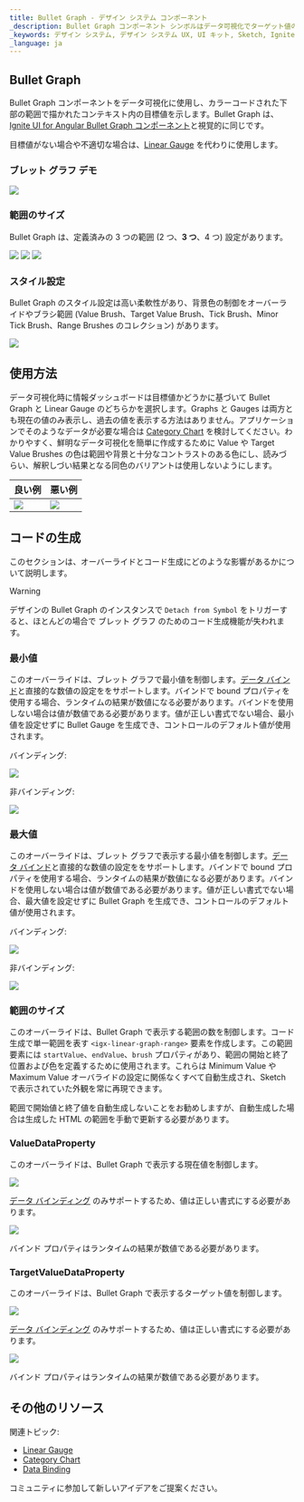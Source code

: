 ```yaml
---
title: Bullet Graph - デザイン システム コンポーネント
_description: Bullet Graph コンポーネント シンボルはデータ可視化でターゲット値の値を表示します。
_keywords: デザイン システム, デザイン システム UX, UI キット, Sketch, Ignite UI for Angular, Sketch to Angular, Angular, Angular デザイン システム, Sketch からコードをエクスポート, Angular 用のデザイン キット, Sketch HTML, Sketch to HTML, Sketch UI キット
_language: ja
---
```


## Bullet Graph

Bullet Graph コンポーネントをデータ可視化に使用し、カラーコードされた下部の範囲で描かれたコンテキスト内の目標値を示します。Bullet Graph は、[Ignite UI for Angular Bullet Graph コンポーネント](https://jp.infragistics.com/products/ignite-ui-angular/angular/components/bulletgraph.html)と視覚的に同じです。

目標値がない場合や不適切な場合は、[Linear Gauge](linear-gauge.md) を代わりに使用します。

### ブレット グラフ デモ

<img src="../images/bullet_graph_three_ranges.png" srcset="../images/bullet_graph_three_ranges@2x.png 2x" />

### 範囲のサイズ

Bullet Graph は、定義済みの 3 つの範囲 (2 つ、**3 つ**、4 つ) 設定があります。

<img src="../images/bullet_graph_two_ranges.png" srcset="../images/bullet_graph_two_ranges@2x.png 2x" />
<img src="../images/bullet_graph_three_ranges.png" srcset="../images/bullet_graph_three_ranges@2x.png 2x" />
<img src="../images/bullet_graph_four_ranges.png" srcset="../images/bullet_graph_four_ranges@2x.png 2x" />

### スタイル設定

Bullet Graph のスタイル設定は高い柔軟性があり、背景色の制御をオーバーライドやブラシ範囲 (Value Brush、Target Value Brush、Tick Brush、Minor Tick Brush、Range Brushes のコレクション) があります。

<img src="../images/bullet_graph_styling.png" srcset="../images/bullet_graph_styling@2x.png 2x" />

## 使用方法

データ可視化時に情報ダッシュボードは目標値かどうかに基づいて Bullet Graph と Linear Gauge のどちらかを選択します。Graphs と Gauges は両方とも現在の値のみ表示し、過去の値を表示する方法はありません。アプリケーションでそのようなデータが必要な場合は [Category Chart](chart-category.md) を検討してください。わかりやすく、鮮明なデータ可視化を簡単に作成するために Value や Target Value Brushes の色は範囲や背景と十分なコントラストのある色にし、読みづらい、解釈しづい結果となる同色のバリアントは使用しないようにします。

| 良い例                                                                                       |悪い例                                                                                        |
| ---------------------------------------------------------------------------------------- | -------------------------------------------------------------------------------------------- |
| <img src="../images/bullet_graph_do.png" srcset="../images/bullet_graph_do@2x.png 2x" />|<img src="../images/bullet_graph_dont.png" srcset="../images/bullet_graph_dont@2x.png 2x" /> |

## コードの生成

このセクションは、オーバーライドとコード生成にどのような影響があるかについて説明します。

> [!WARNING]
> デザインの Bullet Graph のインスタンスで `Detach from Symbol` をトリガーすると、ほとんどの場合で ブレット グラフ のためのコード生成機能が失われます。

### 最小値

このオーバーライドは、ブレット グラフで最小値を制御します。[データ バインド](../codegen/data-binding.md)と直接的な数値の設定ををサポートします。バインドで bound プロパティを使用する場合、ランタイムの結果が数値になる必要があります。バインドを使用しない場合は値が数値である必要があります。値が正しい書式でない場合、最小値を設定せずに Bullet Gauge を生成でき、コントロールのデフォルト値が使用されます。

バインディング:

<img src="../images/linear_gauge_bind_min.png"/>

非バインディング:

<img src="../images/linear_gauge_nobind_min.png"/>

### 最大値

このオーバーライドは、ブレット グラフで表示する最小値を制御します。[データ バインド](../codegen/data-binding.md)と直接的な数値の設定ををサポートします。バインドで bound プロパティを使用する場合、ランタイムの結果が数値になる必要があります。バインドを使用しない場合は値が数値である必要があります。値が正しい書式でない場合、最大値を設定せずに Bullet Graph を生成でき、コントロールのデフォルト値が使用されます。

バインディング:

<img src="../images/linear_gauge_bind_max.png"/>

非バインディング:

<img src="../images/linear_gauge_nobind_max.png"/>

### 範囲のサイズ

このオーバーライドは、Bullet Graph で表示する範囲の数を制御します。コード生成で単一範囲を表す `<igx-linear-graph-range>` 要素を作成します。この範囲要素には `startValue`、`endValue`、`brush` プロパティがあり、範囲の開始と終了位置および色を定義するために使用されます。これらは Minimum Value や Maximum Value オーバライドの設定に関係なくすべて自動生成され、Sketch で表示されていた外観を常に再現できます。

範囲で開始値と終了値を自動生成しないことをお勧めしますが、自動生成した場合は生成した HTML の範囲を手動で更新する必要があります。

### ValueDataProperty

このオーバーライドは、Bullet Graph で表示する現在値を制御します。

<img src="../images/bullet_graph_value.png"/>

[データ バインディング](../codegen/data-binding.md) のみサポートするため、値は正しい書式にする必要があります。

<img src="../images/linear_gauge_valueprop.png"/>

バインド プロパティはランタイムの結果が数値である必要があります。

### TargetValueDataProperty

このオーバーライドは、Bullet Graph で表示するターゲット値を制御します。

<img src="../images/bullet_graph_target_value.png"/>

[データ バインディング](../codegen/data-binding.md) のみサポートするため、値は正しい書式にする必要があります。

<img src="../images/linear_gauge_valueprop.png"/>

バインド プロパティはランタイムの結果が数値である必要があります。

## その他のリソース

関連トピック:

- [Linear Gauge](linear-gauge.md)
- [Category Chart](chart-category.md)
- [Data Binding](../codegen/data-binding.md)
  <div class="divider--half"></div>

コミュニティに参加して新しいアイデアをご提案ください。


